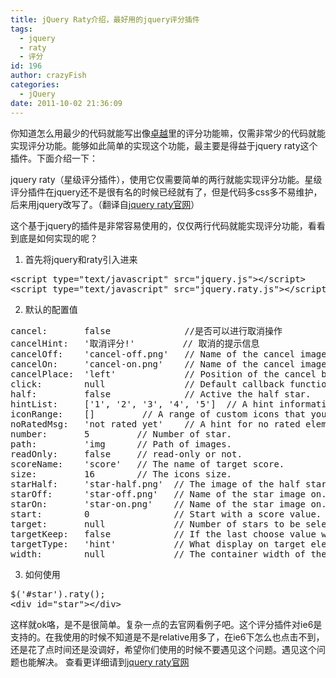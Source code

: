 ```yaml
---
title: jQuery Raty介绍，最好用的jquery评分插件
tags:
  - jquery
  - raty
  - 评分
id: 196
author: crazyFish
categories:
  - jQuery
date: 2011-10-02 21:36:09
---
```


你知道怎么用最少的代码就能写出像[卓越](http://www.amazon.cn "卓越")里的评分功能嘛，仅需非常少的代码就能实现评分功能。能够如此简单的实现这个功能，最主要是得益于jquery raty这个插件。下面介绍一下：

jquery raty（星级评分插件），使用它仅需要简单的两行就能实现评分功能。星级评分插件在jquery还不是很有名的时候已经就有了，但是代码多css多不易维护，后来用jquery改写了。（翻译自[jquery raty官网](http://www.wbotelhos.com/2010/07/14/jquery-raty-a-star-rating-plugin/)）

这个基于jquery的插件是非常容易使用的，仅仅两行代码就能实现评分功能，看看到底是如何实现的呢？

1.  首先将jquery和raty引入进来
<pre>&lt;script type="text/javascript" src="jquery.js"&gt;&lt;/script&gt;
&lt;script type="text/javascript" src="jquery.raty.js"&gt;&lt;/script&gt;</pre>

2.  默认的配置值
<pre>cancel:       false              //是否可以进行取消操作
cancelHint:   '取消评分!'         // 取消的提示信息
cancelOff:    'cancel-off.png'   // Name of the cancel image off.
cancelOn:     'cancel-on.png'    // Name of the cancel image on.
cancelPlace:  'left'             // Position of the cancel button.
click:        null               // Default callback function.
half:         false              // Active the half star.
hintList:     ['1', '2', '3', '4', '5']  // A hint information for default 5 stars.
iconRange:    []         // A range of custom icons that you can set.
noRatedMsg:   'not rated yet'    // A hint for no rated elements when it's read-only.
number:       5         // Number of star.
path:         'img      // Path of images.
readOnly:     false     // read-only or not.
scoreName:    'score'   // The name of target score.
size:         16        // The icons size.
starHalf:     'star-half.png'  // The image of the half star.
starOff:      'star-off.png'   // Name of the star image on.
starOn:       'star-on.png'    // Name of the star image on.
start:        0                // Start with a score value.
target:       null             // Number of stars to be selected.
targetKeep:   false            // If the last choose value will be keeped on mouseout.
targetType:   'hint'           // What display on target element: hint or number.
width:        null             // The container width of the stars.</pre>

3.  如何使用
<pre>$('#star').raty();
&lt;div id="star"&gt;&lt;/div&gt;</pre>
这样就ok咯，是不是很简单。复杂一点的去官网看例子吧。这个评分插件对ie6是支持的。在我使用的时候不知道是不是relative用多了，在ie6下怎么也点击不到，还是花了点时间还是没调好，希望你们使用的时候不要遇见这个问题。遇见这个问题也能解决。
查看更详细请到[jquery raty官网](http://www.wbotelhos.com/raty/)